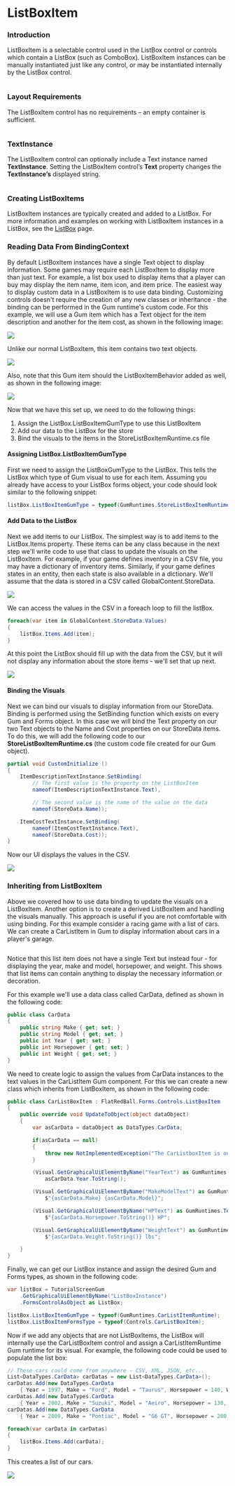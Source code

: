 # ListBoxItem

### Introduction

ListBoxItem is a selectable control used in the ListBox control or controls which contain a ListBox (such as ComboBox). ListBoxItem instances can be manually instantiated just like any control, or may be instantiated internally by the ListBox control.

<figure><img src="../../../.gitbook/assets/2017-12-2017-12-13_17-52-13.gif" alt=""><figcaption></figcaption></figure>

### Layout Requirements

The ListBoxItem control has no requirements – an empty container is sufficient.

<figure><img src="../../../.gitbook/assets/2017-12-img_5a485e78076db.png" alt=""><figcaption></figcaption></figure>

### TextInstance

The ListBoxItem control can optionally include a Text instance named **TextInstance**. Setting the ListBoxItem control’s **Text** property changes the **TextInstance’s** displayed string.

<figure><img src="../../../.gitbook/assets/2017-12-img_5a485fa592a56.png" alt=""><figcaption></figcaption></figure>

### Creating ListBoxItems

ListBoxItem instances are typically created and added to a ListBox. For more information and examples on working with ListBoxItem instances in a ListBox, see the [ListBox](listbox.md) page.

### Reading Data From BindingContext

By default ListBoxItem instances have a single Text object to display information. Some games may require each ListBoxItem to display more than just text. For example, a list box used to display items that a player can buy may display the item name, item icon, and item price. The easiest way to display custom data in a ListBoxItem is to use data binding. Customizing controls doesn't require the creation of any new classes or inheritance - the binding can be performed in the Gum runtime's custom code. For this example, we will use a Gum item which has a Text object for the item description and another for the item cost, as shown in the following image:

![](../../../.gitbook/assets/2020-07-img\_5eff335943eb6.png)

Unlike our normal ListBoxItem, this item contains two text objects.

![](../../../.gitbook/assets/2020-07-img\_5eff33ad55915.png)

Also, note that this Gum item should the ListBoxItemBehavior added as well, as shown in the following image:

![](../../../.gitbook/assets/2020-07-img\_5eff33e926841.png)

Now that we have this set up, we need to do the following things:

1. Assign the ListBox.ListBoxItemGumType to use this ListBoxItem
2. Add our data to the ListBox for the store
3. Bind the visuals to the items in the StoreListBoxItemRuntime.cs file

#### Assigning ListBox.ListBoxItemGumType

First we need to assign the ListBoxGumType to the ListBox. This tells the ListBox which type of Gum visual to use for each item. Assuming you already have access to your ListBox forms object, your code should look similar to the following snippet:

```csharp
listBox.ListBoxItemGumType = typeof(GumRuntimes.StoreListBoxItemRuntime);
```

#### Add Data to the ListBox

Next we add items to our ListBox. The simplest way is to add items to the ListBox.Items property. These items can be any class because in the next step we'll write code to use that class to update the visuals on the ListBoxItem. For example, if your game defines inventory in a CSV file, you may have a dictionary of inventory items. Similarly, if your game defines states in an entity, then each state is also available in a dictionary. We'll assume that the data is stored in a CSV called GlobalContent.StoreData.

![](../../../.gitbook/assets/2020-07-img\_5eff418ebc5de.png)

We can access the values in the CSV in a foreach loop to fill the listBox.

```csharp
foreach(var item in GlobalContent.StoreData.Values)
{
    listBox.Items.Add(item);
}
```

At this point the ListBox should fill up with the data from the CSV, but it will not display any information about the store items - we'll set that up next.

![](../../../.gitbook/assets/2020-07-img\_5eff389a38df7.png)

#### Binding the Visuals

Next we can bind our visuals to display information from our StoreData. Binding is performed using the SetBinding function which exists on every Gum and Forms object. In this case we will bind the Text property on our two Text objects to the Name and Cost properties on our StoreData items. To do this, we will add the following code to our **StoreListBoxItemRuntime.cs** (the custom code file created for our Gum object).

```csharp
partial void CustomInitialize () 
{
    ItemDescriptionTextInstance.SetBinding(
        // The first value is the property on the ListBoxItem
        nameof(ItemDescriptionTextInstance.Text),

        // The second value is the name of the value on the data
        nameof(StoreData.Name));

    ItemCostTextInstance.SetBinding(
        nameof(ItemCostTextInstance.Text),
        nameof(StoreData.Cost));
}
```

Now our UI displays the values in the CSV.

![](../../../.gitbook/assets/2020-07-img\_5eff4122cc9a5.png)

### Inheriting from ListBoxItem

Above we covered how to use data binding to update the visuals on a ListBoxItem. Another option is to create a derived ListBoxItem and handling the visuals manually. This approach is useful if you are not comfortable with using binding. For this example consider a racing game with a list of cars. We can create a CarListItem in Gum to display information about cars in a player's garage.

<figure><img src="../../../.gitbook/assets/2017-12-img_5a31ee2533d00.png" alt=""><figcaption></figcaption></figure>

Notice that this list item does not have a single Text but instead four - for displaying the year, make and model, horsepower, and weight. This shows that list items can contain anything to display the necessary information or decoration.

For this example we'll use a data class called CarData, defined as shown in the following code:

```csharp
public class CarData
{
    public string Make { get; set; }
    public string Model { get; set; }
    public int Year { get; set; }
    public int Horsepower { get; set; }
    public int Weight { get; set; }
}
```

We need to create logic to assign the values from CarData instances to the text values in the CarListItem Gum component. For this we can create a new class which inherits from ListBoxItem, as shown in the following code:

```csharp
public class CarListBoxItem : FlatRedBall.Forms.Controls.ListBoxItem
{
    public override void UpdateToObject(object dataObject)
    {
        var asCarData = dataObject as DataTypes.CarData;

        if(asCarData == null)
        {
            throw new NotImplementedException("The CarListboxItem is only meant to displlay CarData");
        }

        (Visual.GetGraphicalUiElementByName("YearText") as GumRuntimes.TextRuntime).Text =
            asCarData.Year.ToString();

        (Visual.GetGraphicalUiElementByName("MakeModelText") as GumRuntimes.TextRuntime).Text =
            $"{asCarData.Make} {asCarData.Model}";

        (Visual.GetGraphicalUiElementByName("HPText") as GumRuntimes.TextRuntime).Text =
            $"{asCarData.Horsepower.ToString()} HP";

        (Visual.GetGraphicalUiElementByName("WeightText") as GumRuntimes.TextRuntime).Text =
            $"{asCarData.Weight.ToString()} lbs";

    }
}
```

Finally, we can get our ListBox instance and assign the desired Gum and Forms types, as shown in the following code:

```csharp
var listBox = TutorialScreenGum
    .GetGraphicalUiElementByName("ListBoxInstance")
    .FormsControlAsObject as ListBox;

listBox.ListBoxItemGumType = typeof(GumRuntimes.CarListItemRuntime);
listBox.ListBoxItemFormsType = typeof(Controls.CarListBoxItem);
```

Now if we add any objects that are not ListBoxItems, the ListBox will internally use the CarListBoxItem control and assign a CarListItemRuntime Gum runtime for its visual. For example, the following code could be used to populate the list box:

```csharp
// These cars could come from anywhere - CSV, XML, JSON, etc...
List<DataTypes.CarData> carDatas = new List<DataTypes.CarData>();
carDatas.Add(new DataTypes.CarData
    { Year = 1997, Make = "Ford", Model = "Taurus", Horsepower = 140, Weight = 3300 });
carDatas.Add(new DataTypes.CarData 
    { Year = 2002, Make = "Suzuki", Model = "Aeiro", Horsepower = 130, Weight = 2700 });
carDatas.Add(new DataTypes.CarData
    { Year = 2009, Make = "Pontiac", Model = "G6 GT", Horsepower = 200, Weight = 3400 });

foreach(var carData in carDatas)
{
    listBox.Items.Add(carData);
}
```

This creates a list of our cars.

![](../../../.gitbook/assets/2017-12-img\_5a31f90545230.png)
